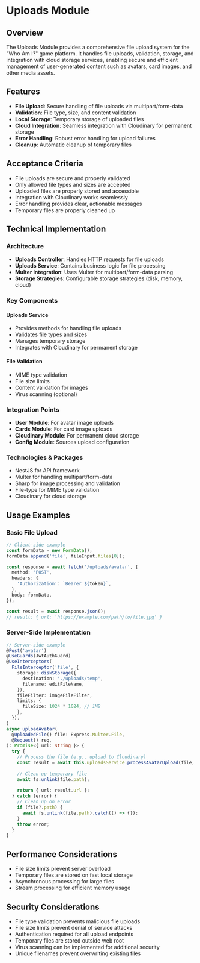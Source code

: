 # Uploads Module

## Overview
The Uploads Module provides a comprehensive file upload system for the "Who Am I?" game platform. It handles file uploads, validation, storage, and integration with cloud storage services, enabling secure and efficient management of user-generated content such as avatars, card images, and other media assets.

## Features
- **File Upload**: Secure handling of file uploads via multipart/form-data
- **Validation**: File type, size, and content validation
- **Local Storage**: Temporary storage of uploaded files
- **Cloud Integration**: Seamless integration with Cloudinary for permanent storage
- **Error Handling**: Robust error handling for upload failures
- **Cleanup**: Automatic cleanup of temporary files

## Acceptance Criteria
- File uploads are secure and properly validated
- Only allowed file types and sizes are accepted
- Uploaded files are properly stored and accessible
- Integration with Cloudinary works seamlessly
- Error handling provides clear, actionable messages
- Temporary files are properly cleaned up

## Technical Implementation

### Architecture
- **Uploads Controller**: Handles HTTP requests for file uploads
- **Uploads Service**: Contains business logic for file processing
- **Multer Integration**: Uses Multer for multipart/form-data parsing
- **Storage Strategies**: Configurable storage strategies (disk, memory, cloud)

### Key Components

#### Uploads Service
- Provides methods for handling file uploads
- Validates file types and sizes
- Manages temporary storage
- Integrates with Cloudinary for permanent storage

#### File Validation
- MIME type validation
- File size limits
- Content validation for images
- Virus scanning (optional)

### Integration Points
- **User Module**: For avatar image uploads
- **Cards Module**: For card image uploads
- **Cloudinary Module**: For permanent cloud storage
- **Config Module**: Sources upload configuration

### Technologies & Packages
- NestJS for API framework
- Multer for handling multipart/form-data
- Sharp for image processing and validation
- File-type for MIME type validation
- Cloudinary for cloud storage

## Usage Examples

### Basic File Upload
```typescript
// Client-side example
const formData = new FormData();
formData.append('file', fileInput.files[0]);

const response = await fetch('/uploads/avatar', {
  method: 'POST',
  headers: {
    'Authorization': `Bearer ${token}`,
  },
  body: formData,
});

const result = await response.json();
// result: { url: 'https://example.com/path/to/file.jpg' }
```

### Server-Side Implementation
```typescript
// Server-side example
@Post('avatar')
@UseGuards(JwtAuthGuard)
@UseInterceptors(
  FileInterceptor('file', {
    storage: diskStorage({
      destination: './uploads/temp',
      filename: editFileName,
    }),
    fileFilter: imageFileFilter,
    limits: {
      fileSize: 1024 * 1024, // 1MB
    },
  }),
)
async uploadAvatar(
  @UploadedFile() file: Express.Multer.File,
  @Request() req,
): Promise<{ url: string }> {
  try {
    // Process the file (e.g., upload to Cloudinary)
    const result = await this.uploadsService.processAvatarUpload(file, req.user.id);
    
    // Clean up temporary file
    await fs.unlink(file.path);
    
    return { url: result.url };
  } catch (error) {
    // Clean up on error
    if (file?.path) {
      await fs.unlink(file.path).catch(() => {});
    }
    throw error;
  }
}
```

## Performance Considerations
- File size limits prevent server overload
- Temporary files are stored on fast local storage
- Asynchronous processing for large files
- Stream processing for efficient memory usage

## Security Considerations
- File type validation prevents malicious file uploads
- File size limits prevent denial of service attacks
- Authentication required for all upload endpoints
- Temporary files are stored outside web root
- Virus scanning can be implemented for additional security
- Unique filenames prevent overwriting existing files
